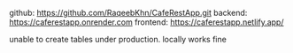 github: https://github.com/RaqeebKhn/CafeRestApp.git
backend: https://caferestapp.onrender.com
frontend: https://caferestapp.netlify.app/


unable to create tables under production. locally works fine